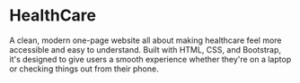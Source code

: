 # HealthCare
A clean, modern one-page website all about making healthcare feel more accessible and easy to understand. Built with HTML, CSS, and Bootstrap, it's designed to give users a smooth experience whether they're on a laptop or checking things out from their phone.

